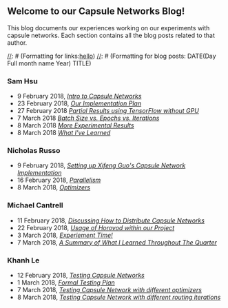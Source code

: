 ## Welcome to our Capsule Networks Blog!

This blog documents our experiences working on our experiments with capsule networks. Each section contains all the blog posts related to that author.


[//]: # (This is a comment)
[//]: # (Formatting for links:[hello](test.md))
[//]: # (Formatting for blog posts: DATE(Day Full month name Year) TITLE)
### Sam Hsu
- 9 February 2018, [_Intro to Capsule Networks_](introduction.md)
- 23 February 2018, [_Our Implementation Plan_](ImplementationPlan.md)
- 27 February 2018 [_Partial Results using TensorFlow without GPU_](CPU_Results1.md)
- 7 March 2018 [_Batch Size vs. Epochs vs. Iterations_](batch_size.md)
- 8 March 2018 [_More Experimental Results_](More_Results.md)
- 8 March 2018 [_What I've Learned_](Sam_learned.md)

### Nicholas Russo
- 9 February 2018, [_Setting up Xifeng Guo's Capsule Network Implementation_](setup.md)
- 16 February 2018, [_Parallelism_](parallelism.md)
- 8 March 2018, [_Optimizers_](optimizers.md)

### Michael Cantrell
- 11 February 2018, [_Discussing How to Distribute Capsule Networks_](implementation.md)
- 22 February 2018, [_Usage of Horovod within our Project_](horovodUsage.md)
- 3 March 2018, [_Experiement Time!_](michaelExperiments.md)
- 7 March 2018, [_A Summary of What I Learned Throughout The Quarter_](whatMichaelLearned.md)


### Khanh Le
- 12 February 2018, [_Testing Capsule Networks_](testing.md)
- 1 March 2018,  [_Formal Testing Plan_](testingplan.md)
- 7 March 2018,  [_Testing Capsule Network with different optimizers_](test_optimizer.md)
- 8 March 2018,  [_Testing Capsule Network with different routing iterations_](test_routing_iterations.md)
